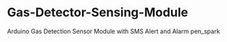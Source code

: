 # Gas-Detector-Sensing-Module
Arduino Gas Detection Sensor Module with SMS Alert and Alarm  pen_spark
